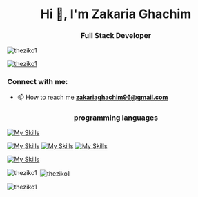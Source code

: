 <h1 align="center">Hi 👋, I'm Zakaria Ghachim</h1>
<h3 align="center">Full Stack Developer</h3>

<p align="left"> <img src="https://komarev.com/ghpvc/?username=theziko1&label=Profile%20views&color=0e75b6&style=flat" alt="theziko1" /> </p>

<p align="left"> <a href="https://github.com/ryo-ma/github-profile-trophy"><img src="https://github-profile-trophy.vercel.app/?username=theziko1" alt="theziko1" /></a> </p>

<h3 align="left">Connect with me:</h3>

- 📫 How to reach me **zakariaghachim96@gmail.com**


<h3 align="center">programming languages</h3>

[![My Skills](https://skillicons.dev/icons?i=js,ts,python&theme=light)](https://skillicons.dev)

[![My Skills](https://skillicons.dev/icons?i=js,html,css,wasm)](https://skillicons.dev)
[![My Skills](https://skillicons.dev/icons?i=js,html,css,wasm)](https://skillicons.dev)
[![My Skills](https://skillicons.dev/icons?i=js,html,css,wasm)](https://skillicons.dev)

[![My Skills](https://skillicons.dev/icons?i=js,ts,python,react,bootstrap,tailwindcss,redux,html,css,express,nodejs,mongodb,mysql,git,figma,postman&theme=light)](https://skillicons.dev)

<p><img align="left" src="https://github-readme-stats.vercel.app/api/top-langs?username=theziko1&show_icons=true&locale=en&layout=compact" alt="theziko1" /></p>

<p>&nbsp;<img align="center" src="https://github-readme-stats.vercel.app/api?username=theziko1&show_icons=true&locale=en" alt="theziko1" /></p>

<p><img align="center" src="https://github-readme-streak-stats.herokuapp.com/?user=theziko1&" alt="theziko1" /></p>
